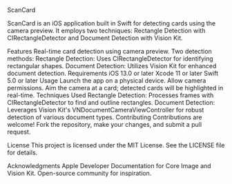 ScanCard

ScanCard is an iOS application built in Swift for detecting cards using the camera preview. It employs two techniques: Rectangle Detection with CIRectangleDetector and Document Detection with Vision Kit.

Features
Real-time card detection using camera preview.
Two detection methods:
Rectangle Detection: Uses CIRectangleDetector for identifying rectangular shapes.
Document Detection: Utilizes Vision Kit for enhanced document detection.
Requirements
iOS 13.0 or later
Xcode 11 or later
Swift 5.0 or later
Usage
Launch the app on a physical device.
Allow camera permissions.
Aim the camera at a card; detected cards will be highlighted in real-time.
Techniques Used
Rectangle Detection: Processes frames with CIRectangleDetector to find and outline rectangles.
Document Detection: Leverages Vision Kit's VNDocumentCameraViewController for robust detection of various document types.
Contributing
Contributions are welcome! Fork the repository, make your changes, and submit a pull request.

License
This project is licensed under the MIT License. See the LICENSE file for details.

Acknowledgments
Apple Developer Documentation for Core Image and Vision Kit.
Open-source community for inspiration.

